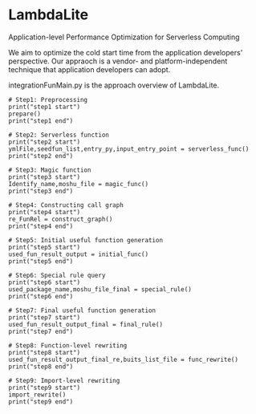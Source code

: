 # LambdaLite
Application-level Performance Optimization for Serverless Computing

We aim to optimize the cold start time from the application developers' perspective. Our appraoch is a vendor- and platform-independent technique that application developers can adopt.

integrationFunMain.py is the approach overview of LambdaLite.

    # Step1: Preprocessing
    print("step1 start")
    prepare()
    print("step1 end")

    # Step2: Serverless function
    print("step2 start")
    ymlFile,seedfun_list,entry_py,input_entry_point = serverless_func()
    print("step2 end")

    # Step3: Magic function
    print("step3 start")
    Identify_name,moshu_file = magic_func()
    print("step3 end")

    # Step4: Constructing call graph 
    print("step4 start")
    re_FunRel = construct_graph()
    print("step4 end")
    
    # Step5: Initial useful function generation
    print("step5 start")
    used_fun_result_output = initial_func()
    print("step5 end")

    # Step6: Special rule query
    print("step6 start")
    used_package_name,moshu_file_final = special_rule()
    print("step6 end")

    # Step7: Final useful function generation
    print("step7 start")
    used_fun_result_output_final = final_rule()
    print("step7 end")

    # Step8: Function-level rewriting
    print("step8 start")
    used_fun_result_output_final_re,buits_list_file = func_rewrite()
    print("step8 end")

    # Step9: Import-level rewriting
    print("step9 start")
    import_rewrite()
    print("step9 end")

